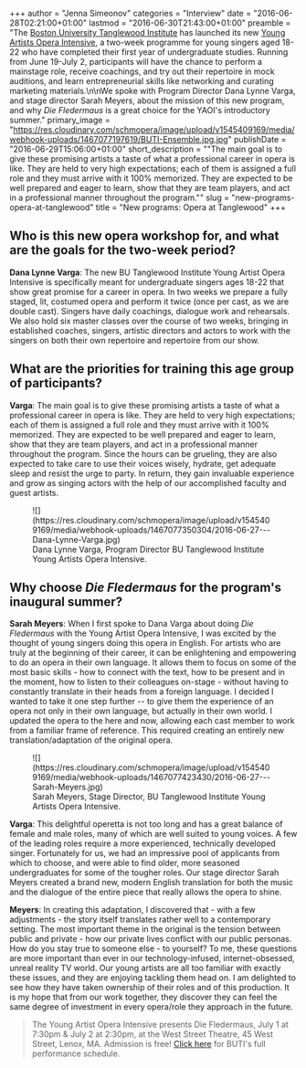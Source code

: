 +++
author = "Jenna Simeonov"
categories = "Interview"
date = "2016-06-28T02:21:00+01:00"
lastmod = "2016-06-30T21:43:00+01:00"
preamble = "The [Boston University Tanglewood Institute](http://www.bu.edu/cfa/tanglewood/) has launched its new [Young Artists Opera Intensive](http://www.bu.edu/cfa/tanglewood/program/yaoi/), a two-week programme for young singers aged 18-22 who have completed their first year of undergraduate studies. Running from June 19-July 2, participants will have the chance to perform a mainstage role, receive coachings, and try out their repertoire in mock auditions, and learn entrepreneurial skills like networking and curating marketing materials.\n\nWe spoke with Program Director Dana Lynne Varga, and stage director Sarah Meyers, about the mission of this new program, and why *Die Fledermaus* is a great choice for the YAOI's introductory summer."
primary_image = "https://res.cloudinary.com/schmopera/image/upload/v1545409169/media/webhook-uploads/1467077197619/BUTI-Ensemble.jpg.jpg"
publishDate = "2016-06-29T15:06:00+01:00"
short_description = "&quot;The main goal is to give these promising artists a taste of what a professional career in opera is like. They are held to very high expectations; each of them is assigned a full role and they must arrive with it 100% memorized. They are expected to be well prepared and eager to learn, show that they are team players, and act in a professional manner throughout the program.&quot;"
slug = "new-programs-opera-at-tanglewood"
title = "New programs: Opera at Tanglewood"
+++

## Who is this new opera workshop for, and what are the goals for the two-week period?

**Dana Lynne Varga**: The new BU Tanglewood Institute Young Artist Opera Intensive is specifically meant for undergraduate singers ages 18-22 that show great promise for a career in opera. In two weeks we prepare a fully staged, lit, costumed opera and perform it twice (once per cast, as we are double cast). Singers have daily coachings, dialogue work and rehearsals. We also hold six master classes over the course of two weeks, bringing in established coaches, singers, artistic directors and actors to work with the singers on both their own repertoire and repertoire from our show.

## What are the priorities for training this age group of participants?

**Varga**: The main goal is to give these promising artists a taste of what a professional career in opera is like. They are held to very high expectations; each of them is assigned a full role and they must arrive with it 100% memorized. They are expected to be well prepared and eager to learn, show that they are team players, and act in a professional manner throughout the program. Since the hours can be grueling, they are also expected to take care to use their voices wisely, hydrate, get adequate sleep and resist the urge to party. In return, they gain invaluable experience and grow as singing actors with the help of our accomplished faculty and guest artists.

<figure data-type="image">
![](https://res.cloudinary.com/schmopera/image/upload/v1545409169/media/webhook-uploads/1467077350304/2016-06-27---Dana-Lynne-Varga.jpg)
<figcaption>Dana Lynne Varga, Program Director BU Tanglewood Institute Young Artists Opera Intensive.</figcaption>
</figure>

## Why choose *Die Fledermaus* for the program's inaugural summer?

**Sarah Meyers**: When I first spoke to Dana Varga about doing *Die Fledermaus* with the Young Artist Opera Intensive, I was excited by the thought of young singers doing this opera in English. For artists who are truly at the beginning of their career, it can be enlightening and empowering to do an opera in their own language. It allows them to focus on some of the most basic skills - how to connect with the text, how to be present and in the moment, how to listen to their colleagues on-stage - without having to  constantly translate in their heads from a foreign language. I decided I wanted to take it one step further -- to give them the experience of an opera not only in their own language, but actually in their own world. I updated the opera to the here and now, allowing each cast member to work from a familiar frame of reference. This required creating an entirely new translation/adaptation of the original opera. 

<figure data-type="image">
![](https://res.cloudinary.com/schmopera/image/upload/v1545409169/media/webhook-uploads/1467077423430/2016-06-27---Sarah-Meyers.jpg)
<figcaption>Sarah Meyers, Stage Director, BU Tanglewood Institute Young Artists Opera Intensive.</figcaption>
</figure>

**Varga**: This delightful operetta is not too long and has a great balance of female and male roles, many of which are well suited to young voices. A few of the leading roles require a more experienced, technically developed singer. Fortunately for us, we had an impressive pool of applicants from which to choose, and were able to find older, more seasoned undergraduates for some of the tougher roles. Our stage director Sarah Meyers created a brand new, modern English translation for both the music and the dialogue of the entire piece that really allows the opera to shine.

**Meyers**: In creating this adaptation, I discovered that - with a few adjustments - the story itself translates rather well to a contemporary setting. The most important theme in the original is the tension between public and private - how our private lives conflict with our public personas. How do you stay true to someone else - to yourself? To me, these questions are more important than ever in our technology-infused, internet-obsessed, unreal reality TV world. Our young artists are all too familiar with exactly these issues, and they are enjoying tackling them head on. I am delighted to see how they have taken ownership of their roles and of this production. It is my hope that from our work together, they discover they can feel the same degree of investment in every opera/role they approach in the future. 

>The Young Artist Opera Intensive presents Die Fledermaus, July 1 at 7:30pm & July 2 at 2:30pm, at the West Street Theatre, 45 West Street, Lenox, MA. Admission is free! [Click here](http://www.bu.edu/cfa/tanglewood/performance_calendar/) for BUTI's full performance schedule.
